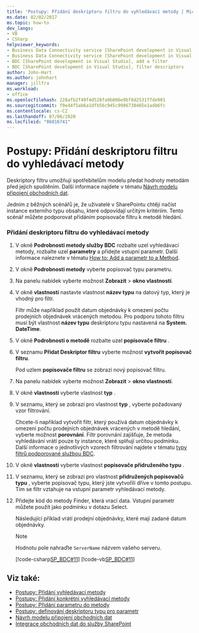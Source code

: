 ```yaml
---
title: 'Postupy: Přidání deskriptoru filtru do vyhledávací metody | Microsoft Docs'
ms.date: 02/02/2017
ms.topic: how-to
dev_langs:
- VB
- CSharp
helpviewer_keywords:
- Business Data Connectivity service [SharePoint development in Visual Studio], filter descriptors
- Business Data Connectivity service [SharePoint development in Visual Studio], add a filter
- BDC [SharePoint development in Visual Studio], add a filter
- BDC [SharePoint development in Visual Studio], filter descriptors
author: John-Hart
ms.author: johnhart
manager: jillfra
ms.workload:
- office
ms.openlocfilehash: 228afb2f49f4d528fa9b806e9bf8d2531f7de901
ms.sourcegitcommit: f9e44f5ab6a1dfb56c945c9986730465e1adb6fc
ms.contentlocale: cs-CZ
ms.lasthandoff: 07/06/2020
ms.locfileid: "86016741"
---
```

# <a name="how-to-add-a-filter-descriptor-to-a-finder-method"></a>Postupy: Přidání deskriptoru filtru do vyhledávací metody
  Deskriptory filtru umožňují spotřebitelům modelu předat hodnoty metodám před jejich spuštěním. Další informace najdete v tématu [Návrh modelu připojení obchodních dat](../sharepoint/designing-a-business-data-connectivity-model.md).

 Jedním z běžných scénářů je, že uživatelé v SharePointu chtějí načíst instance externího typu obsahu, které odpovídají určitým kritériím. Tento scénář můžete podporovat přidáním popisovače filtru k metodě hledání.

### <a name="to-add-a-filter-descriptor-to-a-finder-method"></a>Přidání deskriptoru filtru do vyhledávací metody

1. V okně **Podrobnosti metody služby BDC** rozbalte uzel vyhledávací metody, rozbalte uzel **parametry** a přidejte vstupní parametr. Další informace naleznete v tématu [How to: Add a parametr to a Method](../sharepoint/how-to-add-a-parameter-to-a-method.md).

2. V okně **Podrobnosti metody** vyberte popisovač typu parametru.

3. Na panelu nabídek vyberte možnost **Zobrazit**  >  **okno vlastností**.

4. V okně **vlastnosti** nastavte vlastnost **název typu** na datový typ, který je vhodný pro filtr.

     Filtr může například použít datum objednávky k omezení počtu prodejních objednávek vrácených metodou. Pro podporu tohoto filtru musí být vlastnost **název typu** deskriptoru typu nastavená na **System. DateTime**.

5. V okně **Podrobnosti o metodě** rozbalte uzel **popisovače filtru** .

6. V seznamu **Přidat Deskriptor filtru** vyberte možnost **vytvořit popisovač filtru**.

     Pod uzlem **popisovače filtru** se zobrazí nový popisovač filtru.

7. Na panelu nabídek vyberte možnost **Zobrazit**  >  **okno vlastností**.

8. V okně **vlastnosti** vyberte vlastnost **typ** .

9. V seznamu, který se zobrazí pro vlastnost **typ** , vyberte požadovaný vzor filtrování.

     Chcete-li například vytvořit filtr, který používá datum objednávky k omezení počtu prodejních objednávek vrácených v metodě hledání, vyberte možnost **porovnání**. Filtr porovnání zajišťuje, že metoda vyhledávání vrátí pouze ty instance, které splňují určitou podmínku. Další informace o jednotlivých vzorech filtrování najdete v tématu [typy filtrů podporované službou BDC](/previous-versions/office/developer/sharepoint-2010/ee556392(v=office.14)).

10. V okně **vlastnosti** vyberte vlastnost **popisovače přidruženého typu** .

11. V seznamu, který se zobrazí pro vlastnost **přidružených popisovačů typu** , vyberte popisovač typu, který jste vytvořili dříve v tomto postupu. Tím se filtr vztahuje na vstupní parametr vyhledávací metody.

12. Přidejte kód do metody Finder, která vrací data. Vstupní parametr můžete použít jako podmínku v dotazu Select.

     Následující příklad vrátí prodejní objednávky, které mají zadané datum objednávky.

    > [!NOTE]
    > Hodnotu pole nahraďte `ServerName` názvem vašeho serveru.

     [!code-csharp[SP_BDC#11](../sharepoint/codesnippet/CSharp/SP_BDC/bdcmodel1/salesorderservice.cs#11)]
     [!code-vb[SP_BDC#11](../sharepoint/codesnippet/VisualBasic/sp_bdc/bdcmodel1/salesorderservice.vb#11)]

## <a name="see-also"></a>Viz také:
- [Postupy: Přidání vyhledávací metody](../sharepoint/how-to-add-a-finder-method.md)
- [Postupy: Přidání konkrétní vyhledávací metody](../sharepoint/how-to-add-a-specific-finder-method.md)
- [Postupy: Přidání parametru do metody](../sharepoint/how-to-add-a-parameter-to-a-method.md)
- [Postupy: definování deskriptoru typu pro parametr](../sharepoint/how-to-define-the-type-descriptor-of-a-parameter.md)
- [Návrh modelu připojení obchodních dat](../sharepoint/designing-a-business-data-connectivity-model.md)
- [Integrace obchodních dat do služby SharePoint](../sharepoint/integrating-business-data-into-sharepoint.md)
